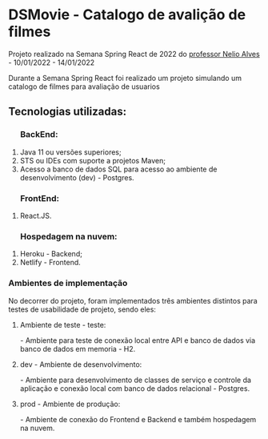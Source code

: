 
<h1> DSMovie - Catalogo de avalição de filmes</h1>

<p>Projeto realizado na Semana Spring React de 2022 do <a href="https://github.com/devsuperior"> professor Nelio Alves </a> - 10/01/2022 - 14/01/2022</p>

<p>Durante a Semana Spring React foi realizado um projeto simulando um catalogo de filmes para avaliação de usuarios</p>

<body>
  <h2> <b>Tecnologias utilizadas:</b> </h2>
    <ol>
      <h3>BackEnd:</h3>
          <li> Java 11 ou versões superiores;</li>
          <li> STS ou IDEs com suporte a projetos Maven;</li>
          <li> Acesso a banco de dados SQL para acesso ao ambiente de desenvolvimento (dev) - Postgres.</li>
  </ol>
  <ol>
      <h3>FrontEnd:</h3>
          <li> React.JS.</h3>
  </ol>

  <ol>
    <h3>Hospedagem na nuvem:</h3>
      <li>Heroku - Backend;</li>
      <li>Netlify - Frontend.</li>
  </ol>
  </body>
  
  
  <h3> Ambientes de implementação</h3>
    <p> No decorrer do projeto, foram implementados três ambientes distintos para testes de usabilidade de projeto, sendo eles:</p>
      <ol>
        <li>Ambiente de teste - teste:
          <p>- Ambiente para teste de conexão local entre API e banco de dados via banco de dados em memoria - H2.</p>
        </li>
        <li>dev - Ambiente de desenvolvimento:
          <p>- Ambiente para desenvolvimento de classes de serviço e controle da aplicação e conexão local com banco de dados relacional - Postgres.</p>    
        </li>
        <li>prod - Ambiente de produção:
          <p>- Ambiente de conexão do Frontend e Backend e também hospedagem na nuvem.
        </li>
      </ol>
</body>

